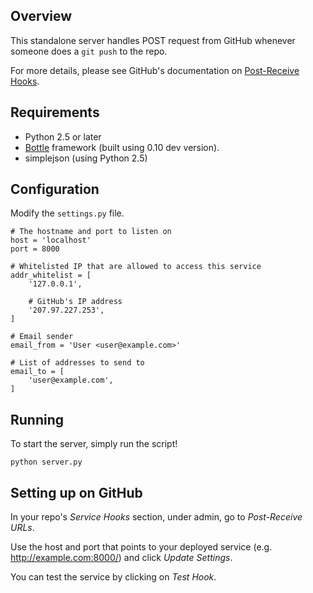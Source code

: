 Overview
--------

This standalone server handles POST request from GitHub whenever someone 
does a `git push` to the repo.

For more details, please see GitHub's documentation on [Post-Receive Hooks](http://help.github.com/post-receive-hooks/).

Requirements
------------

* Python 2.5 or later
* [Bottle](http://bottlepy.org/docs/dev/) framework (built using 0.10 dev version).
* simplejson (using Python 2.5)

Configuration
-------------

Modify the `settings.py` file.

	# The hostname and port to listen on
    host = 'localhost'
    port = 8000
    
    # Whitelisted IP that are allowed to access this service
    addr_whitelist = [
        '127.0.0.1',
        
        # GitHub's IP address
        '207.97.227.253',
    ]
    
	# Email sender
    email_from = 'User <user@example.com>'
    
	# List of addresses to send to
    email_to = [
        'user@example.com',
    ]

Running
-------

To start the server, simply run the script!

	python server.py

Setting up on GitHub
--------------------

In your repo's *Service Hooks* section, under admin, go to *Post-Receive URLs*.

Use the host and port that points to your deployed service (e.g. http://example.com:8000/) 
and click *Update Settings*.

You can test the service by clicking on *Test Hook*.
